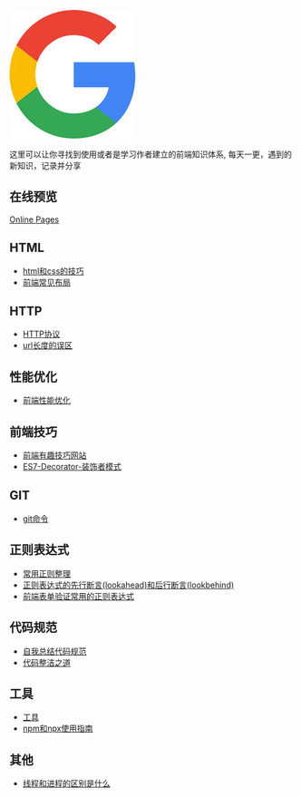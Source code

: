 ![icon.jpg](./icon.jpg)

这里可以让你寻找到使用或者是学习作者建立的前端知识体系,
每天一更，遇到的新知识，记录并分享

## 在线预览

[Online Pages](https://weibozzz.github.io/#/)

## HTML

+ [html和css的技巧](./docs/html和css的技巧.md)
+ [前端常见布局](./docs/前端常见布局.md)

## HTTP
+ [HTTP协议](./docs/HTTP协议.md)
+ [url长度的误区](./docs/url长度的误区.md)

## 性能优化
+ [前端性能优化](./docs/前端性能优化.md)

## 前端技巧

+ [前端有趣技巧网站](./docs/前端有趣技巧网站.md)
+ [ES7-Decorator-装饰者模式](./docs/ES7-Decorator-装饰者模式.md)

## GIT

+ [git命令](./docs/git.md)

## 正则表达式

+ [常用正则整理](./docs/常用正则整理.md)
+ [正则表达式的先行断言(lookahead)和后行断言(lookbehind)](./docs/正则表达式的先行断言(lookahead)和后行断言(lookbehind).md)
+ [前端表单验证常用的正则表达式](./docs/前端表单验证常用的正则表达式.md)

## 代码规范

+ [自我总结代码规范](./docs/自我总结代码规范.md)
+ [代码整洁之道](./docs/代码整洁之道.md)

## 工具

+ [工具](./docs/工具.md)
+ [npm和npx使用指南](./docs/npm和npx使用指南.md)

## 其他
+ [线程和进程的区别是什么](./docs/线程和进程的区别是什么.md)

